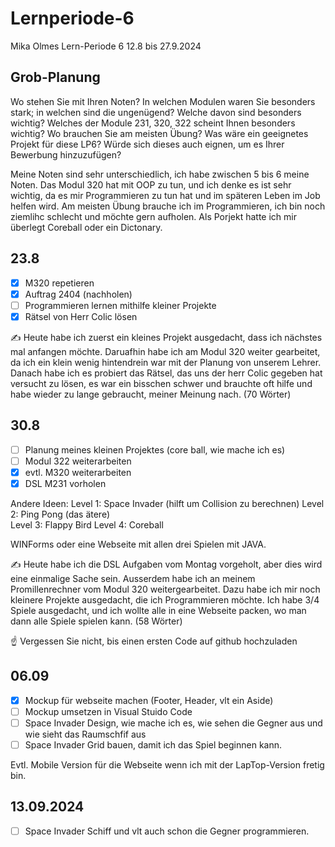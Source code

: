 # Lernperiode-6
Mika Olmes
Lern-Periode 6
12.8 bis 27.9.2024

## Grob-Planung
Wo stehen Sie mit Ihren Noten? In welchen Modulen waren Sie besonders stark; in welchen sind die ungenügend? Welche davon sind besonders wichtig?
Welches der Module 231, 320, 322 scheint Ihnen besonders wichtig? Wo brauchen Sie am meisten Übung?
Was wäre ein geeignetes Projekt für diese LP6? Würde sich dieses auch eignen, um es Ihrer Bewerbung hinzuzufügen?

Meine Noten sind sehr unterschiedlich, ich habe zwischen 5 bis 6 meine Noten.
Das Modul 320 hat mit OOP zu tun, und ich denke es ist sehr wichtig, da es mir Programmieren zu tun hat und im späteren Leben im Job helfen wird.
Am meisten Übung brauche ich im Programmieren, ich bin noch ziemlihc schlecht und möchte gern aufholen.
Als Porjekt hatte ich mir überlegt Coreball oder ein Dictonary.

## 23.8
- [X] M320 repetieren
- [X] Auftrag 2404 (nachholen)
- [ ] Programmieren lernen mithilfe kleiner Projekte
- [X] Rätsel von Herr Colic lösen

✍️ Heute habe ich zuerst ein kleines Projekt ausgedacht, dass ich nächstes mal anfangen möchte. Daruafhin habe ich am Modul 320 weiter gearbeitet, da ich ein klein wenig hintendrein war mit der Planung von unserem Lehrer. Danach habe ich es probiert das Rätsel, das uns der herr Colic gegeben hat versucht zu lösen, es war ein bisschen schwer und brauchte oft hilfe und habe wieder zu lange gebraucht, meiner Meinung nach. (70 Wörter)

## 30.8
- [ ] Planung meines kleinen Projektes (core ball, wie mache ich es)
- [ ] Modul 322 weiterarbeiten
- [X] evtl. M320 weiterarbeiten
- [X] DSL M231 vorholen

Andere Ideen: 
Level 1: Space Invader                (hilft um Collision zu berechnen)
Level 2: Ping Pong (das ätere)    
Level 3: Flappy Bird
Level 4: Coreball              

WINForms oder eine Webseite mit allen drei Spielen mit JAVA.

✍️ Heute habe ich die DSL Aufgaben vom Montag vorgeholt, aber dies wird eine einmalige Sache sein. Ausserdem habe ich an meinem Promillenrechner vom Modul 320 weitergearbeitet. Dazu habe ich mir noch kleinere Projekte ausgedacht, die ich Programmieren möchte. Ich habe 3/4 Spiele ausgedacht, und ich wollte alle in eine Webseite packen, wo man dann alle Spiele spielen kann. (58 Wörter)

☝️ Vergessen Sie nicht, bis einen ersten Code auf github hochzuladen

## 06.09
- [X] Mockup für webseite machen (Footer, Header, vlt ein Aside)
- [ ] Mockup umsetzen in Visual Stuido Code
- [ ] Space Invader Design, wie mache ich es, wie sehen die Gegner aus und wie sieht das Raumschfif aus
- [ ] Space Invader Grid bauen, damit ich das Spiel beginnen kann.

Evtl. Mobile Version für die Webseite wenn ich mit der LapTop-Version fretig bin.


## 13.09.2024
- [ ] Space Invader Schiff und vlt auch schon die Gegner programmieren.

